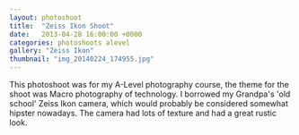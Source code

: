 ```yaml
---
layout: photoshoot
title:  "Zeiss Ikon Shoot"
date:   2013-04-28 16:00:00 +0000
categories: photoshoots alevel
gallery: "Zeiss Ikon"
thumbnail: "img_20140224_174955.jpg"
---
```

This photoshoot was for my A-Level photography course, the theme for the shoot was Macro photography of technology. I borrowed my Grandpa's 'old school' Zeiss Ikon camera, which would probably be considered somewhat hipster nowadays. The camera had lots of texture and had a great rustic look.
